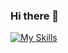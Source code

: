 ### Hi there 👋

<!--
**algabl/algabl** is a ✨ _special_ ✨ repository because its `README.md` (this file) appears on your GitHub profile.

Here are some ideas to get you started:

- 🔭 I’m currently working on ...
- 🌱 I’m currently learning ...
- 👯 I’m looking to collaborate on ...
- 🤔 I’m looking for help with ...
- 💬 Ask me about ...
- 📫 How to reach me: ...
- 😄 Pronouns: ...
- ⚡ Fun fact: ...
-->

[![My Skills](https://skillicons.dev/icons?i=js,py,r,cs,ts,aws,docker,git,github,npm,nodejs,mysql,postgres,html,css,bootstrap,sass,react,django,dotnet,rider,bash,vscode,obsidian,notion,apple,windows,linux&theme=dark)](https://skillicons.dev)


